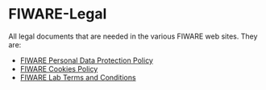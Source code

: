 # FIWARE-Legal
All legal documents that are needed in the various FIWARE web sites. They are:
* [FIWARE Personal Data Protection Policy](https://github.com/depa02/FIWARE-Legal/blob/master/PersonalDataProtectionPolicy.md#personal-data-protection-policy)
* [FIWARE Cookies Policy](https://github.com/depa02/FIWARE-Legal/blob/master/FIWARECookiesPolicy.md#fiware-cookies-policy)
* [FIWARE Lab Terms and Conditions](https://github.com/depa02/FIWARE-Legal/blob/master/FIWARELabTermsAndConditions.md#fiware-lab-terms-and-conditions)
